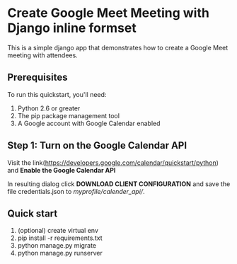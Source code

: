 Create Google Meet Meeting with Django inline formset
==================

This is a simple django app that demonstrates how to create a Google Meet meeting with attendees.

Prerequisites
-------------

To run this quickstart, you'll need:

1. Python 2.6 or greater
2. The pip package management tool
4. A Google account with Google Calendar enabled

Step 1: Turn on the Google Calendar API
---------------------------------------
Visit the link(https://developers.google.com/calendar/quickstart/python) and **Enable the Google Calendar API** 

In resulting dialog click **DOWNLOAD CLIENT CONFIGURATION** and save the file credentials.json to *myprofile/calender_api/*.

Quick start
-----------
1. (optional) create virtual env
2. pip install -r requirements.txt
4. python manage.py migrate
5. python manage.py runserver 
